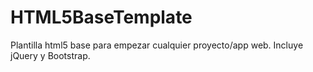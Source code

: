# HTML5BaseTemplate
Plantilla html5 base para empezar cualquier proyecto/app web. Incluye jQuery y Bootstrap.
